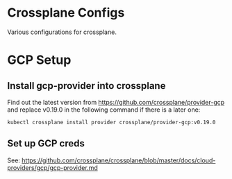# Crossplane Configs

Various configurations for crossplane.

# GCP Setup

## Install gcp-provider into crossplane

Find out the latest version from https://github.com/crossplane/provider-gcp and replace v0.19.0 in the following command if there is a later one:

```
kubectl crossplane install provider crossplane/provider-gcp:v0.19.0
```

## Set up GCP creds

See: https://github.com/crossplane/crossplane/blob/master/docs/cloud-providers/gcp/gcp-provider.md

